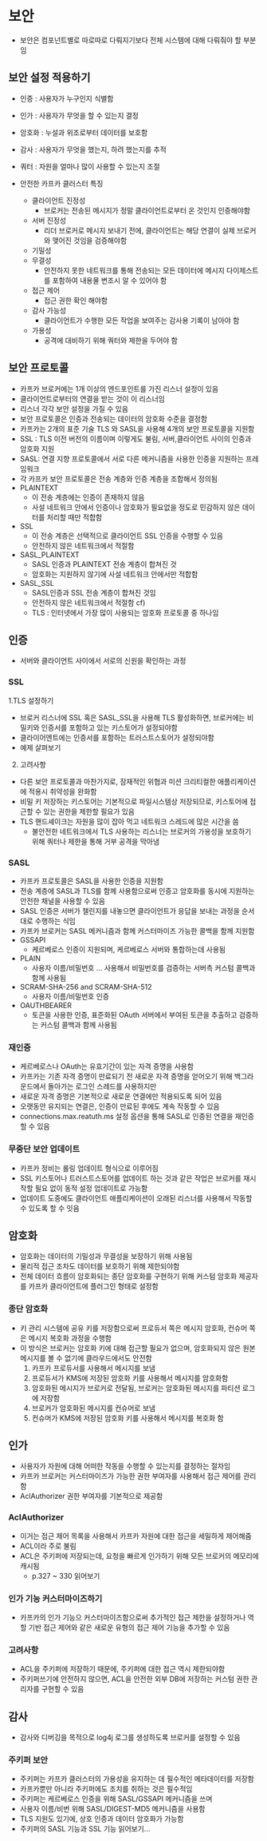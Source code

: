 # 보안
- 보안은 컴포넌트별로 따로따로 다뤄지기보다 전체 시스템에 대해 다뤄줘야 할 부분임
## 보안 설정 적용하기
- 인증 : 사용자가 누구인지 식별함
- 인가 : 사용자가 무엇을 할 수 있는지 결정
- 암호화 : 누설과 위조로부터 데이터를 보호함
- 감사 : 사용자가 무엇을 했는지, 하려 했는지를 추적
- 쿼터 : 자원을 얼마나 많이 사용할 수 있는지 조절

- 안전한 카프카 클러스터 특징
  - 클라이언트 진정성
    - 브로커는 전송된 메시지가 정말 클라이언트로부터 온 것인지 인증해야함
  - 서버 진정성
    - 리더 브로커로 메시지 보내기 전에, 클라이언트는 해당 연결이 실제 브로커와 맺어진 것임을 검증해야함 
  - 기밀성
  - 무결성
    - 안전하지 못한 네트워크를 통해 전송되는 모든 데이터에 메시지 다이제스트를 포함하여 내용물 변조시 알 수 있어야 함
  - 접근 제어
    - 접근 권한 확인 해야함
  - 감사 가능성
    - 클라이언트가 수행한 모든 작업을 보여주는 감사용 기록이 남아야 함
  - 가용성
    - 공격에 대비하기 위해 쿼터와 제한을 두어야 함
## 보안 프로토콜
- 카프카 브로커에는 1개 이상의 엔드포인트를 가진 리스너 설정이 있음
- 클라이언트로부터의 연결을 받는 것이 이 리스너임
- 리스너 각각 보안 설정을 가질 수 있음
- 보안 프로토콜은 인증과 전송되는 데이터의 암호화 수준을 결정함
- 카프카는 2개의 표준 기술 TLS 와 SASL을 사용해 4개의 보안 프로토콜을 지원함
- SSL : TLS 이전 버전의 이름이며 이렇게도 불림, 서버,클라이언트 사이의 인증과 암호화 지원
- SASL: 연결 지향 프로토콜에서 서로 다른 메커니즘을 사용한 인증을 지원하는 프레임워크
- 각 카프카 보안 프로토콜은 전송 계층와 인증 계층을 조합해서 정의됨
- PLAINTEXT
  - 이 전송 계층에는 인증이 존재하지 않음
  - 사설 네트워크 안에서 인증이나 암호화가 필요없을 정도로 민감하지 않은 데이터를 처리할 때만 적합함
- SSL
  - 이 전송 계층은 선택적으로 클라이언트 SSL 인증을 수행할 수 있음
  - 안전하지 않은 네트워크에서 적절함
- SASL_PLAINTEXT
  - SASL 인증과 PLAINTEXT 전송 계층이 합쳐진 것
  - 암호화는 지원하지 않기에 사설 네트워크 안에서만 적합함
- SASL_SSL
  - SASL인증과 SSL 전송 계층이 합쳐진 것임
  - 안전하지 않은 네트워크에서 적절함
cf)
  - TLS : 인터넷에서 가장 많이 사용되는 암호화 프로토콜 중 하나임
## 인증
- 서버와 클라이언트 사이에서 서로의 신원을 확인하는 과정
### SSL
 1.TLS 설정하기
 - 브로커 리스너에 SSL 혹은 SASL_SSL을 사용해 TLS 활성화하면, 브로커에는 비밀키와 인증서를 포함하고 있는 키스토어가 설정되야함
 - 클라이어엔트에는 인증서를 포함하는 트러스트스토어가 설정되야함
 - 예제 살펴보기
2. 고려사항
  - 다른 보안 프로토콜과 마찬가지로, 잠재적인 위협과 미션 크리티컬한 애플리케이션에 적용시 취약성을 완화함
  - 비밀 키 저장하는 키스토어는 기본적으로 파일시스템상 저장되므로, 키스토어에 접근할 수 있는 권한을 제한할 필요가 있음
  - TLS 핸드셰이크는 자원을 많이 잡아 먹고 네트워크 스레드에 많은 시간을 씀
    - 불안전한 네트워크에서 TLS 사용하는 리스너는 브로커의 가용성을 보호하기 위해 쿼터나 제한을 통해 거부 공격을 막아냄
### SASL
- 카프카 프로토콜은 SASL을 사용한 인증을 지원함
- 전송 계층에 SASL과 TLS를 함께 사용함으로써 인증고 암호화를 동시에 지원하는 안전한 채널을 사용할 수 있음
- SASL 인증은 서버가 챌린지를 내놓으면 클라이언트가 응답을 보내는 과정을 순서대로 수행하는 식임
- 카프카 브로커는 SASL 메커니즘과 함께 커스터마이즈 가능한 콜백을 함께 지원함
- GSSAPI
  - 케르베로스 인증이 지원되며, 케르베로스 서버와 통합하는데 사용됨
- PLAIN
  - 사용자 이름/비밀번호 ... 사용해서 비밀번호를 검증하는 서버측 커스텀 콜백과 함께 사용됨
- SCRAM-SHA-256 and SCRAM-SHA-512
  - 사용자 이름/비밀번호 인증
- OAUTHBEARER
  - 토큰을 사용한 인증, 표준화된 OAuth 서버에서 부여된 토큰을 추출하고 검증하는 커스텀 콜백과 함께 사용됨
### 재인증
- 케르베로스나 OAuth는 유효기간이 있는 자격 증명을 사용함
- 카프카는 기존 자격 증명이 만료되기 전 새로운 자격 증명을 얻어오기 위해 백그라운드에서 돌아가는 로그인 스레드를 사용하지만
- 새로운 자격 증명은 기본적으로 새로운 연결에만 적용되도록 되어 있음
- 오랫동안 유지되는 연결은, 인증이 만료된 후에도 계속 작동할 수 있음
- connections.max.reatuth.ms 설정 옵션을 통해 SASL로 인증된 연결을 재인증 할 수 있음
### 무중단 보안 업데이트
- 카프카 정비는 롤링 업데이트 형식으로 이루어짐
- SSL 키스토어나 트러스트스토어를 업데이트 하는 것과 같은 작업은 브로커를 재시작할 필요 없이 동적 설정 업데이트로 가능함
- 업데이트 도중에도 클라이언트 애플리케이션이 오래된 리스너를 사용해서 작동할 수 있도록 할 수 잇음
## 암호화
- 암호화는 데이터의 기밀성과 무결성을 보장하기 위해 사용됨
- 물리적 접근 조차도 데이터를 보호하기 위해 제한되야함
- 전체 데이터 흐름이 암호화되는 종단 암호화를 구현하기 위해 커스텀 암호화 제공자를 카프카 클라이언트에 플러그인 형태로 설정함
### 종단 암호화
- 키 관리 시스템에  공유 키를 저장함으로써 프로듀서 쪽은 메시지 암호화, 컨슈머 쪽은 메시지 복호화 과정을 수행함
- 이 방식은 브로커는 암호화 키에 대해 접근할 필요가 없으며, 암호화되지 않은 원본 메시지를 볼 수 없기에 클라우드에서도 안전함
  1. 카프카 프로듀서를 사용해서 메시지를 보냄
  2. 프로듀서가 KMS에 저장된 암호화 키를 사용해서 메시지를 암호화함
  3. 암호화된 메시지가 브로커로 전달됨, 브로커는 암호화된 메시지를 파티션 로그에 저장함
  4. 브로커가 암호화된 메시지를 컨슈머로 보냄
  5. 컨슈머가 KMS에 저장된 암호화 키를 사용해서 메시지를 복호화 함
## 인가
- 사용자가 자원에 대해 어떠한 작동을 수행할 수 있는지를 결정하는 절차임
- 카프카 브로커는 커스터마이즈가 가능한 권한 부여자를 사용해서 접근 제어를 관리함
- AclAuthorizer 권한 부여자를 기본적으로 제공함
### AclAuthorizer
- 이거는 접근 제어 목록을 사용해서 카프카 자원에 대한 접근을 세밀하게 제어해줌
- ACL이라 주로 불림
- ACL은 주키퍼에 저장되는데, 요청을 빠르게 인가하기 위해 모든 브로커의 메모리에 캐시됨
  - p.327 ~ 330 읽어보기
### 인가 기능 커스터마이즈하기
- 카프카의 인가 기능으 커스터마이즈함으로써 추가적인 접근 제한을 설정하거나 역할 기반 접근 제어와 같은 새로운 유형의 접근 제어 기능을 추가할 수 있음
### 고려사항
- ACL을 주키퍼에 저장하기 때문에, 주키퍼에 대한 접근 역시 제한되야함
- 주키퍼쓰기에 안전하지 않으면, ACL을 안전한 외부 DB에 저장하는 커스텀 권한 관리자를 구현할 수 있음
## 감사
- 감사와 디버깅을 목적으로 log4j 로그를 생성하도록 브로커를 설정할 수 있음
### 주키퍼 보안
- 주키퍼는 카프카 클러스터의 가용성을 유지하는 데 필수적인 메타데이터를 저장함
- 카프카뿐만 아니라 주키퍼에도 조치를 취하는 것은 필수적임
- 주키퍼는 케르베로스 인증을 위해 SASL/GSSAPI 메커니즘을 쓰며
- 사용자 이름/비번 위해 SASL/DIGEST-MD5 메커니즘을 사용함
- TLS 지원도 있기에, 상호 인증과 데이터 암호화가 가능함
- 주키퍼의 SASL 기능과 SSL 기능 읽어보기...
